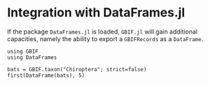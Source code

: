 # Integration with DataFrames.jl

If the package `DataFrames.jl` is loaded, `GBIF.jl` will gain additional
capacities, namely the ability to export a `GBIFRecords` as a `DataFrame`.

```@example
using GBIF
using DataFrames

bats = GBIF.taxon("Chiroptera"; strict=false)
first(DataFrame(bats), 5)
```
